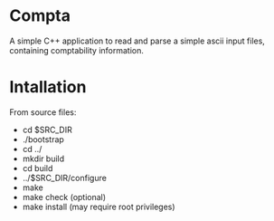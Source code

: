 Compta
======

A simple C++ application to read and parse
a simple ascii input files, containing
comptability information.

Intallation
===========

From source files:
  - cd $SRC_DIR
  - ./bootstrap
  - cd ../
  - mkdir build
  - cd build
  - ../$SRC_DIR/configure
  - make
  - make check (optional)
  - make install (may require root privileges)
